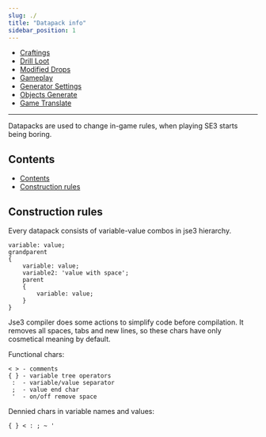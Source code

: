 ```yaml
---
slug: ./
title: "Datapack info"
sidebar_position: 1
---
```


- [Craftings](./Craftings)
- [Drill Loot](./DrillLoot)
- [Modified Drops](./ModifiedDrops)
- [Gameplay](./Gameplay)
- [Generator Settings](./GeneratorSettings/)
- [Objects Generate](./ObjectsGenerate)
- [Game Translate](./GameTranslate)
  

----------------------------------------

Datapacks are used to change in-game rules, when playing SE3 starts being boring.

## Contents

- [Contents](#contents)
- [Construction rules](#construction-rules)

## Construction rules

Every datapack consists of variable-value combos in jse3 hierarchy.
```text showLineNumbers
variable: value;
grandparent
{
    variable: value;
    variable2: 'value with space';
    parent
    {
        variable: value;
    }
}
```

Jse3 compiler does some actions to simplify code before compilation.
It removes all spaces, tabs and new lines, so these chars have only
cosmetical meaning by default.

Functional chars:
```text showLineNumbers
< > - comments
{ } - variable tree operators
 :  - variable/value separator
 ;  - value end char
 '  - on/off remove space
```

Dennied chars in variable names and values:
```text showLineNumbers
{ } < : ; ~ '
```

